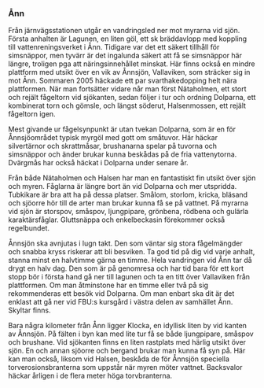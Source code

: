 ### Ånn

Från järnvägsstationen utgår en vandringsled ner mot myrarna vid sjön. Första anhalten är Lagunen, en liten göl, ett sk bräddavlopp med koppling till vattenreningsverket i Ånn. Tidigare var det ett säkert tillhåll för simsnäppor, men tyvärr är det ingalunda säkert att få se simsnäppor här längre, troligen pga att näringsinnehållet minskat. Här finns också en mindre plattform med utsikt över en vik av Ånnsjön, Vallaviken, som sträcker sig in mot Ånn. Sommaren 2005 häckade ett par svarthakedopping helt nära plattformen. När man fortsätter vidare når man först Nätaholmen, ett stort och rejält fågeltorn vid sjökanten, sedan följer i tur och ordning Dolparna, ett kombinerat torn och gömsle, och längst söderut, Halsenmossen, ett rejält fågeltorn igen.

Mest givande ur fågelsynpunkt är utan tvekan Dolparna, som är en för Ånnsjöområdet typisk myrgöl med gott om småtuvor. Här häckar silvertärnor och skrattmåsar, brushanarna spelar på tuvorna och simsnäppor och änder brukar kunna beskådas på de fria vattenytorna. Dvärgmås har också häckat i Dolparna under senare år.

Från både Nätaholmen och Halsen har man en fantastiskt fin utsikt över sjön och myren. Fåglarna är längre bort än vid Dolparna och mer utspridda. Tubkikare är bra att ha på dessa platser. Smålom, storlom, kricka, bläsand och sjöorre hör till de arter man brukar kunna få se på vattnet. På myrarna vid sjön är storspov, småspov, ljungpipare, grönbena, rödbena och gulärla karaktärsfåglar. Gluttsnäppa och enkelbeckasin förekommer också regelbundet.

Ånnsjön ska avnjutas i lugn takt. Den som väntar sig stora fågelmängder och snabba kryss riskerar att bli besviken. Ta god tid på dig vid varje anhalt, stanna minst en halvtimme gärna en timme. Hela vandringen vid Ånn tar då drygt en halv dag. Den som är på genomresa och har tid bara för ett kort stopp bör i första hand gå ner till lagunen och ta en titt över Vallaviken från plattformen. Om man åtminstone har en timme eller två på sig rekommenderas ett besök vid Dolparna. Om man enbart ska dit är det enklast att gå ner vid FBU:s kursgård i västra delen av samhället Ånn. Skyltar finns.

Bara några kilometer från Ånn ligger Klocka, en idyllisk liten by vid kanten av Ånnsjön. På fälten i byn kan med lite tur få se både ljungpipare, småspov och brushane. Vid sjökanten finns en liten rastplats med härlig utsikt över sjön. En och annan sjöorre och bergand brukar man kunna få syn på. Här kan man också, liksom vid Halsen, beskåda de för Ånnsjön speciella torverosionsbranterna som uppstår när myren möter vattnet. Backsvalor häckar årligen i de flera meter höga torvbranterna.